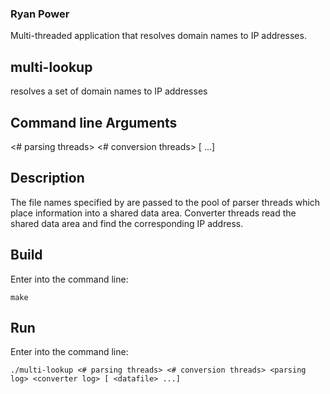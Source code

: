 ### Ryan Power

Multi-threaded application that resolves domain names to IP addresses.

## multi-lookup
resolves a set of domain names to IP addresses

## Command line Arguments
<# parsing threads> <# conversion threads> <parsing log> <converter log> [ <datafile> ...]

## Description
The file names specified by <data file> are passed to the pool of parser
threads which place information into a shared data area. Converter
threads read the shared data area and find the corresponding IP address.

## Build
Enter into the command line:
  
`make`

## Run
Enter into the command line:
  
`./multi-lookup <# parsing threads> <# conversion threads>
<parsing log> <converter log> [ <datafile> ...]`
